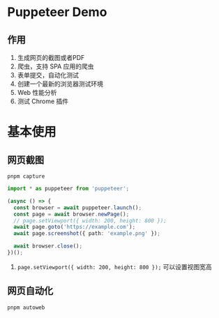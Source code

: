 
# Puppeteer Demo

## 作用

1. 生成网页的截图或者PDF
2. 爬虫，支持 SPA 应用的爬虫
3. 表单提交，自动化测试
4. 创建一个最新的浏览器测试环境
5. Web 性能分析
6. 测试 Chrome 插件


# 基本使用

## 网页截图

```
pnpm capture
```

```ts
import * as puppeteer from 'puppeteer';

(async () => {
  const browser = await puppeteer.launch();
  const page = await browser.newPage();
  // page.setViewport({ width: 200, height: 800 });
  await page.goto('https://example.com');
  await page.screenshot({ path: 'example.png' });

  await browser.close();
})();
```

1. `page.setViewport({ width: 200, height: 800 });` 可以设置视图宽高

## 网页自动化

```
pnpm autoweb
```